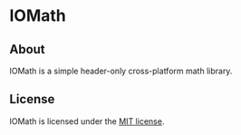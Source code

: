 # IOMath

## About
IOMath is a simple header-only cross-platform math library.

## License
IOMath is licensed under the [MIT license](LICENSE).
